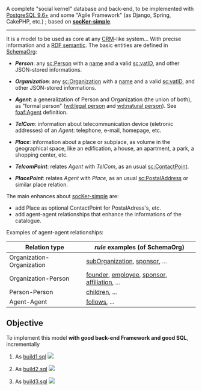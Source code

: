 A complete "social kernel" database and back-end, to be implemented with [PostgreSQL 9.6+](https://www.postgresql.org/docs/current/static/functions-json.html) and some "Agile Framework" (as Django, Spring, CakePHP, etc.) ; based on **[socKer-simple](https://github.com/ppKrauss/socKer-simple)**.

-----

It is a model to be used as core at any  [CRM](https://en.wikipedia.org/wiki/Customer_relationship_management)-like system... With precise information and a [RDF semantic](https://en.wikipedia.org/wiki/Resource_Description_Framework). The basic entities are defined in [SchemaOrg](https://schema.org/):

* **_Person_**: any [sc:Person](https://schema.org/Person) with a [name](https://schema.org/name) and a valid [sc:vatID](https://schema.org/vatID), and other JSON-stored informations.

* **_Organization_**: any [sc:Organization](https://schema.org/Organization) with a  [name](https://schema.org/name) and a valid [sc:vatID](https://schema.org/vatID), and other JSON-stored informations.

* **_Agent_**: a generalization of Person and Organization (the union of both), as "formal person" ([wd:legal person](https://www.wikidata.org/wiki/Q3778211) and [wd:natural person](https://www.wikidata.org/wiki/Q154954)).  See [foaf:Agent](http://xmlns.com/foaf/spec/#term_Agent) definition.

* **_TelCom_**: information about telecommunication device (eletronic addresses) of an _Agent_: telephone, e-mail, homepage, etc.

* **_Place_**: information about a place or subplace, as volume in the geographical space, like an edification, a house, an apartment, a park, a shopping center, etc.

* **_TelcomPoint_**: relates _Agent_ with _TelCom_, as an usual [sc:ContactPoint](https://schema.org/ContactPoint).

* **_PlacePoint_**: relates _Agent_ with _Place_, as an usual [sc:PostalAddress](https://schema.org/PostalAddress) or similar place relation. 


The main enhances about  [socKer-simple](https://github.com/ppKrauss/socKer-simple)  are:

* add Place as optional ContactPoint for PostalAdress's, etc.
* add agent-agent relationships that enhance the informations of the catalogue. 

Examples of agent-agent relationships:

Relation type | *rule* examples (of SchemaOrg)
------------ | -------------
Organization-Organization      | [subOrganization](https://schema.org/subOrganization), [sponsor](https://schema.org/sponsor), ...
Organization-Person   | [founder](https://schema.org/founder), [employee](https://schema.org/employee), [sponsor](https://schema.org/sponsor), [affiliation](https://schema.org/affiliation), ...
Person-Person | [children](https://schema.org/children), ...
Agent-Agent | [follows](https://schema.org/follows), ...

## Objective
To implement this model **with good back-end Framework and good SQL**, incrementally

1. As [build1.sql](src/build1.sql) ![](https://yuml.me/5308ec31)

2. As [build2.sql](src/build2.sql) ![](https://yuml.me/5656b1e1)

3.  As [build3.sql](src/build3.sql) ![](https://yuml.me/ed5190c1)
